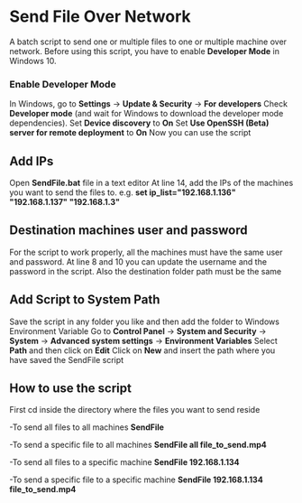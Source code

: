 # Send File Over Network
A batch script to send one or multiple files to one or multiple machine over network.
Before using this script, you have to enable **Developer Mode** in Windows 10.

### Enable Developer Mode
In Windows, go to **Settings** -> **Update & Security** -> **For developers** 
Check **Developer mode** (and wait for Windows to download the developer mode dependencies).
Set **Device discovery** to **On** 
Set **Use OpenSSH (Beta) server for remote deployment** to **On**
Now you can use the script

## Add IPs
Open **SendFile.bat** file in a text editor 
At line 14, add the IPs of the machines you want to send the files to.
e.g.
**set ip_list="192.168.1.136" "192.168.1.137" "192.168.1.3"**

## Destination machines user and password
For the script to work properly, all the machines must have the same user and password.
At line 8 and 10 you can update the username and the password in the script.
Also the destination folder path must be the same

## Add Script to System Path
Save the script in any folder you like and then add the folder to Windows Environment Variable
Go to **Control Panel** -> **System and Security** -> **System** -> **Advanced system settings** -> **Environment Variables**
Select **Path** and then click on **Edit**
Click on **New** and insert the path where you have saved the SendFile script

## How to use the script
First cd inside the directory where the files you want to send reside

-To send all files to all machines
**SendFile**

-To send a specific file to all machines
**SendFile all file_to_send.mp4**

-To send all files to a specific machine
**SendFile 192.168.1.134** 

-To send a specific file to a specific machine
**SendFile 192.168.1.134 file_to_send.mp4**
